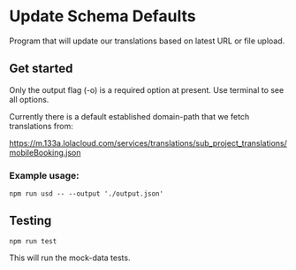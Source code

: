 # Update Schema Defaults

Program that will update our translations based on latest URL or file upload.

## Get started

Only the output flag (-o) is a required option at present. Use terminal to see all options.

Currently there is a default established domain-path that we fetch translations from:

https://m.133a.lolacloud.com/services/translations/sub_project_translations/mobileBooking.json

### Example usage:

```
npm run usd -- --output './output.json'
```

## Testing

```
npm run test
```

This will run the mock-data tests.
